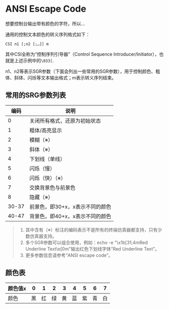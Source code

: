 # ANSI Escape Code

想要控制台输出带有颜色的字符，所以...

通用的控制文本颜色的转义序列格式如下：

    CSI n1 [;n2 [;…]] m

其中CSI全称为“控制序列引导器”（Control Sequence Introducer/Initiator），也就是上述示例中的`\033[`. 

n1、n2等表示SGR参数（下面会列出一些常用的SGR参数），用于控制颜色、粗体、斜体、闪烁等文本输出格式；m表示转义序列结束。

## 常用的SRG参数列表

| 编码  | 说明                            |
| ----- | ------------------------------- |
| 0     | 关闭所有格式，还原为初始状态    |
| 1     | 粗体/高亮显示                   |
| 2     | 模糊（※）                       |
| 3     | 斜体（※）                       |
| 4     | 下划线（单线）                  |
| 5     | 闪烁（慢）                      |
| 6     | 闪烁（快）（※）                 |
| 7     | 交换背景色与前景色              |
| 8     | 隐藏（※）                       |
| 30-37 | 前景色，即30+x，x表示不同的颜色 |
| 40-47 | 背景色，即40+x，x表示不同的颜色 |

> 1. 其中含有（※）标注的编码表示不是所有的终端仿真器都支持，只有少数仿真器支持。
> 2. 多个SGR参数可以组合使用，例如：echo -e "\x1b[31;4mRed Underline Text\e[0m"输出红色下划线字体“Red Underline Text”。
> 3. 更多参数信息请参考“ANSI escape code”。

## 颜色表

| 颜色值x | 0   | 1   | 2   | 3   | 4   | 5   | 6   | 7   |
| ------- | --- | --- | --- | --- | --- | --- | --- | --- |
| 颜色    | 黑  | 红  | 绿  | 黄  | 蓝  | 紫  | 青  | 白  |
